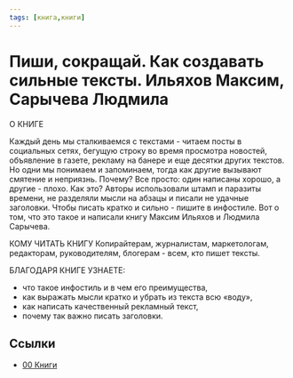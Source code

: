 ```yaml
---
tags: [книга,книги]
---
```

# Пиши, сокращай. Как создавать сильные тексты. Ильяхов Максим, Сарычева Людмила

О КНИГЕ

Каждый день мы сталкиваемся с текстами - читаем посты в социальных сетях, бегущую строку во время просмотра новостей, объявление в газете, рекламу на банере и еще десятки других текстов. Но одни мы понимаем и запоминаем, тогда как другие вызывают смятение и неприязнь. Почему? Все просто: один написаны хорошо, а другие - плохо. Как это? Авторы использовали штамп и паразиты времени, не разделяли мысли на абзацы и писали не удачные заголовки. Чтобы писать кратко и сильно - пишите в инфостиле. Вот о том, что это такое и написали книгу Максим Ильяхов и Людмила Сарычева.

КОМУ ЧИТАТЬ КНИГУ Копирайтерам, журналистам, маркетологам, редакторам, руководителям, блогерам - всем, кто пишет тексты.

БЛАГОДАРЯ КНИГЕ УЗНАЕТЕ:

- что такое инфостиль и в чем его преимущества,
- как выражать мысли кратко и убрать из текста всю «воду»,
- как написать качественный рекламный текст,
- почему так важно писать заголовки.

## Ссылки

- [00 Книги](00%20%D0%9A%D0%BD%D0%B8%D0%B3%D0%B8.md)
